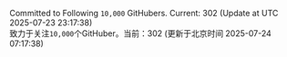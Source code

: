 Committed to Following `10,000` GitHubers. Current: <!-- FOLLOWING_COUNT -->302<!-- FOLLOWING_COUNT --> (Update at UTC <!-- LAST_UPDATED -->2025-07-23 23:17:38<!-- LAST_UPDATED -->)<br>
致力于关注`10,000`个GitHuber。当前：<!-- FOLLOWING_COUNT -->302<!-- FOLLOWING_COUNT --> (更新于北京时间 <!-- LAST_UPDATED_CST -->2025-07-24 07:17:38<!-- LAST_UPDATED_CST -->)
